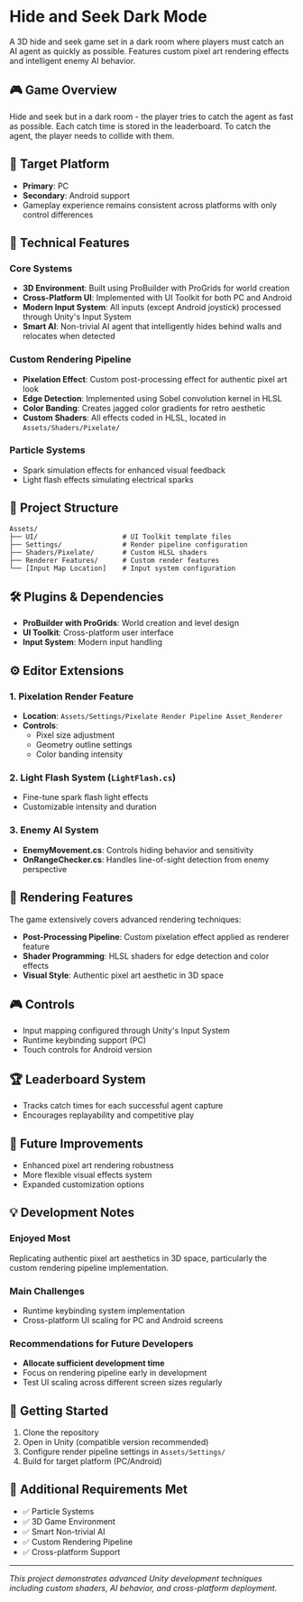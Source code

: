 # Hide and Seek Dark Mode

A 3D hide and seek game set in a dark room where players must catch an AI agent as quickly as possible. Features custom pixel art rendering effects and intelligent enemy AI behavior.

## 🎮 Game Overview

Hide and seek but in a dark room - the player tries to catch the agent as fast as possible. Each catch time is stored in the leaderboard. To catch the agent, the player needs to collide with them.

## 🎯 Target Platform

- **Primary**: PC
- **Secondary**: Android support
- Gameplay experience remains consistent across platforms with only control differences

## 🔧 Technical Features

### Core Systems
- **3D Environment**: Built using ProBuilder with ProGrids for world creation
- **Cross-Platform UI**: Implemented with UI Toolkit for both PC and Android
- **Modern Input System**: All inputs (except Android joystick) processed through Unity's Input System
- **Smart AI**: Non-trivial AI agent that intelligently hides behind walls and relocates when detected

### Custom Rendering Pipeline
- **Pixelation Effect**: Custom post-processing effect for authentic pixel art look
- **Edge Detection**: Implemented using Sobel convolution kernel in HLSL
- **Color Banding**: Creates jagged color gradients for retro aesthetic
- **Custom Shaders**: All effects coded in HLSL, located in `Assets/Shaders/Pixelate/`

### Particle Systems
- Spark simulation effects for enhanced visual feedback
- Light flash effects simulating electrical sparks

## 📁 Project Structure

```
Assets/
├── UI/                     # UI Toolkit template files
├── Settings/               # Render pipeline configuration
├── Shaders/Pixelate/       # Custom HLSL shaders
├── Renderer Features/      # Custom render features
└── [Input Map Location]    # Input system configuration
```

## 🛠️ Plugins & Dependencies

- **ProBuilder with ProGrids**: World creation and level design
- **UI Toolkit**: Cross-platform user interface
- **Input System**: Modern input handling

## ⚙️ Editor Extensions

### 1. Pixelation Render Feature
- **Location**: `Assets/Settings/Pixelate Render Pipeline Asset_Renderer`
- **Controls**:
  - Pixel size adjustment
  - Geometry outline settings
  - Color banding intensity

### 2. Light Flash System (`LightFlash.cs`)
- Fine-tune spark flash light effects
- Customizable intensity and duration

### 3. Enemy AI System
- **EnemyMovement.cs**: Controls hiding behavior and sensitivity
- **OnRangeChecker.cs**: Handles line-of-sight detection from enemy perspective

## 🎨 Rendering Features

The game extensively covers advanced rendering techniques:

- **Post-Processing Pipeline**: Custom pixelation effect applied as renderer feature
- **Shader Programming**: HLSL shaders for edge detection and color effects
- **Visual Style**: Authentic pixel art aesthetic in 3D space

## 🎮 Controls

- Input mapping configured through Unity's Input System
- Runtime keybinding support (PC)
- Touch controls for Android version

## 🏆 Leaderboard System

- Tracks catch times for each successful agent capture
- Encourages replayability and competitive play

## 🔮 Future Improvements

- Enhanced pixel art rendering robustness
- More flexible visual effects system
- Expanded customization options

## 💡 Development Notes

### Enjoyed Most
Replicating authentic pixel art aesthetics in 3D space, particularly the custom rendering pipeline implementation.

### Main Challenges
- Runtime keybinding system implementation
- Cross-platform UI scaling for PC and Android screens

### Recommendations for Future Developers
- **Allocate sufficient development time**
- Focus on rendering pipeline early in development
- Test UI scaling across different screen sizes regularly

## 🚀 Getting Started

1. Clone the repository
2. Open in Unity (compatible version recommended)
3. Configure render pipeline settings in `Assets/Settings/`
4. Build for target platform (PC/Android)

## 📝 Additional Requirements Met

- ✅ Particle Systems
- ✅ 3D Game Environment  
- ✅ Smart Non-trivial AI
- ✅ Custom Rendering Pipeline
- ✅ Cross-platform Support

---

*This project demonstrates advanced Unity development techniques including custom shaders, AI behavior, and cross-platform deployment.*